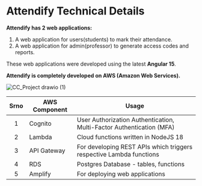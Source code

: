 # Attendify Technical Details

**Attendify has 2 web applications:**
1. A web application for users(students) to mark their attendance.
2. A web application for admin(professor) to generate access codes and reports.

These web applications were developed using the latest **Angular 15**.

**Attendify is completely developed on AWS (Amazon Web Services).**

![CC_Project drawio (1)](https://user-images.githubusercontent.com/111954019/236363889-d8a3eab7-04b8-4863-b1e0-e21560a8389b.png)

<table>
    <thead>
        <tr>
            <th align="center">Srno</th>
            <th align="center">AWS Component</th>
            <th align="center">Usage</th>
        </tr>
    </thead>
    <tbody>
        <tr>
            <td align="center">1</td>
            <td align="left">Cognito</td>
            <td align="left">User Authorization Authentication, Multi-Factor Authentication (MFA)</td>
        </tr>
        <tr>
            <td align="center">2</td>
            <td align="left">Lambda</td>
            <td align="left">Cloud functions written in NodeJS 18</td>
        </tr>
        <tr>
            <td align="center">3</td>
            <td align="left">API Gateway</td>
            <td align="left">For developing REST APIs which triggers respective Lambda functions</td>
        </tr>
        <tr>
            <td align="center">4</td>
            <td align="left">RDS</td>
            <td align="left">Postgres Database - tables, functions</td>
        </tr>
        <tr>
            <td align="center">5</td>
            <td align="left">Amplify</td>
            <td align="left">For deploying web applications</td>
        </tr>
    </tbody>
</table>
